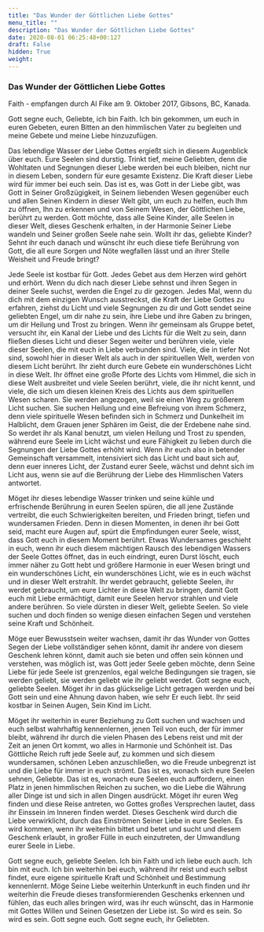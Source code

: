 ```yaml
---
title: "Das Wunder der Göttlichen Liebe Gottes"
menu_title: ""
description: "Das Wunder der Göttlichen Liebe Gottes"
date: 2020-08-01 06:25:48+00:127
draft: False
hidden: True
weight:
---
```

### Das Wunder der Göttlichen Liebe Gottes

Faith - empfangen durch Al Fike am 9. Oktober 2017, Gibsons, BC, Kanada.

Gott segne euch, Geliebte, ich bin Faith. Ich bin gekommen, um euch in euren Gebeten, euren Bitten an den himmlischen Vater zu begleiten und meine Gebete und meine Liebe hinzuzufügen.

Das lebendige Wasser der Liebe Gottes ergießt sich in diesem Augenblick über euch. Eure Seelen sind durstig. Trinkt tief, meine Geliebten, denn die Wohltaten und Segnungen dieser Liebe werden bei euch bleiben, nicht nur in diesem Leben, sondern für eure gesamte Existenz. Die Kraft dieser Liebe wird für immer bei euch sein. Das ist es, was Gott in der Liebe gibt, was Gott in Seiner Großzügigkeit, in Seinem liebenden Wesen gegenüber euch und allen Seinen Kindern in dieser Welt gibt, um euch zu helfen, euch Ihm zu öffnen, Ihn zu erkennen und von Seinem Wesen, der Göttlichen Liebe, berührt zu werden. Gott möchte, dass alle Seine Kinder, alle Seelen in dieser Welt, dieses Geschenk erhalten, in der Harmonie Seiner Liebe wandeln und Seiner großen Seele nahe sein. Wollt ihr das, geliebte Kinder? Sehnt ihr euch danach und wünscht ihr euch diese tiefe Berührung von Gott, die all eure Sorgen und Nöte wegfallen lässt und an ihrer Stelle Weisheit und Freude bringt?

Jede Seele ist kostbar für Gott. Jedes Gebet aus dem Herzen wird gehört und erhört. Wenn du dich nach dieser Liebe sehnst und ihren Segen in deiner Seele suchst, werden die Engel zu dir gezogen. Jedes Mal, wenn du dich mit dem einzigen Wunsch ausstreckst, die Kraft der Liebe Gottes zu erfahren, ziehst du Licht und viele Segnungen zu dir und Gott sendet seine geliebten Engel, um dir nahe zu sein, ihre Liebe und ihre Gaben zu bringen, um dir Heilung und Trost zu bringen. Wenn ihr gemeinsam als Gruppe betet, versucht ihr, ein Kanal der Liebe und des Lichts für die Welt zu sein, dann fließen dieses Licht und dieser Segen weiter und berühren viele, viele dieser Seelen, die mit euch in Liebe verbunden sind. Viele, die in tiefer Not sind, sowohl hier in dieser Welt als auch in der spirituellen Welt, werden von diesem Licht berührt. Ihr zieht durch eure Gebete ein wunderschönes Licht in diese Welt. Ihr öffnet eine große Pforte des Lichts vom Himmel, die sich in diese Welt ausbreitet und viele Seelen berührt, viele, die ihr nicht kennt, und viele, die sich um diesen kleinen Kreis des Lichts aus dem spirituellen Wesen scharen. Sie werden angezogen, weil sie einen Weg zu größerem Licht suchen. Sie suchen Heilung und eine Befreiung von ihrem Schmerz, denn viele spirituelle Wesen befinden sich in Schmerz und Dunkelheit im Halblicht, dem Grauen jener Sphären im Geist, die der Erdebene nahe sind. So werdet ihr als Kanal benutzt, um vielen Heilung und Trost zu spenden, während eure Seele im Licht wächst und eure Fähigkeit zu lieben durch die Segnungen der Liebe Gottes erhöht wird. Wenn ihr euch also in betender Gemeinschaft versammelt, intensiviert sich das Licht und baut sich auf, denn euer inneres Licht, der Zustand eurer Seele, wächst und dehnt sich im Licht aus, wenn sie auf die Berührung der Liebe des Himmlischen Vaters antwortet.

Möget ihr dieses lebendige Wasser trinken und seine kühle und erfrischende Berührung in euren Seelen spüren, die all jene Zustände vertreibt, die euch Schwierigkeiten bereiten, und Frieden bringt, tiefen und wundersamen Frieden. Denn in diesen Momenten, in denen ihr bei Gott seid, macht eure Augen auf, spürt die Empfindungen eurer Seele, wisst, dass Gott euch in diesem Moment berührt. Etwas Wundersames geschieht in euch, wenn ihr euch diesem mächtigen Rausch des lebendigen Wassers der Seele Gottes öffnet, das in euch eindringt, euren Durst löscht, euch immer näher zu Gott hebt und größere Harmonie in euer Wesen bringt und ein wunderschönes Licht, ein wunderschönes Licht, wie es in euch wächst und in dieser Welt erstrahlt. Ihr werdet gebraucht, geliebte Seelen, ihr werdet gebraucht, um eure Lichter in diese Welt zu bringen, damit Gott euch mit Liebe ermächtigt, damit eure Seelen hervor strahlen und viele andere berühren. So viele dürsten in dieser Welt, geliebte Seelen. So viele suchen und doch finden so wenige diesen einfachen Segen und verstehen seine Kraft und Schönheit.

Möge euer Bewusstsein weiter wachsen, damit ihr das Wunder von Gottes Segen der Liebe vollständiger sehen könnt, damit ihr andere von diesem Geschenk lehren könnt, damit auch sie beten und offen sein können und verstehen, was möglich ist, was Gott jeder Seele geben möchte, denn Seine Liebe für jede Seele ist grenzenlos, egal welche Bedingungen sie tragen, sie werden geliebt, sie werden geliebt wie ihr geliebt werdet. Gott segne euch, geliebte Seelen. Möget ihr in das glückselige Licht getragen werden und bei Gott sein und eine Ahnung davon haben, wie sehr Er euch liebt. Ihr seid kostbar in Seinen Augen, Sein Kind im Licht.

Möget ihr weiterhin in eurer Beziehung zu Gott suchen und wachsen und euch selbst wahrhaftig kennenlernen, jenen Teil von euch, der für immer bleibt, während ihr durch die vielen Phasen des Lebens reist und mit der Zeit an jenen Ort kommt, wo alles in Harmonie und Schönheit ist. Das Göttliche Reich ruft jede Seele auf, zu kommen und sich diesem wundersamen, schönen Leben anzuschließen, wo die Freude unbegrenzt ist und die Liebe für immer in euch strömt. Das ist es, wonach sich eure Seelen sehnen, Geliebte. Das ist es, wonach eure Seelen euch auffordern, einen Platz in jenen himmlischen Reichen zu suchen, wo die Liebe die Währung aller Dinge ist und sich in allen Dingen ausdrückt. Möget ihr euren Weg finden und diese Reise antreten, wo Gottes großes Versprechen lautet, dass ihr Einssein im Inneren finden werdet. Dieses Geschenk wird durch die Liebe verwirklicht, durch das Einströmen Seiner Liebe in eure Seelen. Es wird kommen, wenn ihr weiterhin bittet und betet und sucht und diesem Geschenk erlaubt, in großer Fülle in euch einzutreten, der Umwandlung eurer Seele in Liebe.

Gott segne euch, geliebte Seelen. Ich bin Faith und ich liebe euch auch. Ich bin mit euch. Ich bin weiterhin bei euch, während ihr reist und euch selbst findet, eure eigene spirituelle Kraft und Schönheit und Bestimmung kennenlernt. Möge Seine Liebe weiterhin Unterkunft in euch finden und ihr weiterhin die Freude dieses transformierenden Geschenks erkennen und fühlen, das euch alles bringen wird, was ihr euch wünscht, das in Harmonie mit Gottes Willen und Seinen Gesetzen der Liebe ist. So wird es sein. So wird es sein. Gott segne euch. Gott segne euch, ihr Geliebten.
